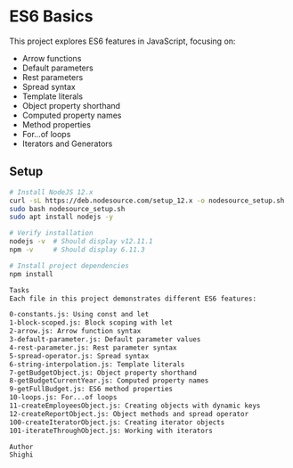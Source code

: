 # ES6 Basics

This project explores ES6 features in JavaScript, focusing on:

- Arrow functions
- Default parameters
- Rest parameters
- Spread syntax
- Template literals
- Object property shorthand
- Computed property names
- Method properties
- For...of loops
- Iterators and Generators

## Setup

```bash
# Install NodeJS 12.x
curl -sL https://deb.nodesource.com/setup_12.x -o nodesource_setup.sh
sudo bash nodesource_setup.sh
sudo apt install nodejs -y

# Verify installation
nodejs -v  # Should display v12.11.1
npm -v     # Should display 6.11.3

# Install project dependencies
npm install

Tasks
Each file in this project demonstrates different ES6 features:

0-constants.js: Using const and let
1-block-scoped.js: Block scoping with let
2-arrow.js: Arrow function syntax
3-default-parameter.js: Default parameter values
4-rest-parameter.js: Rest parameter syntax
5-spread-operator.js: Spread syntax
6-string-interpolation.js: Template literals
7-getBudgetObject.js: Object property shorthand
8-getBudgetCurrentYear.js: Computed property names
9-getFullBudget.js: ES6 method properties
10-loops.js: For...of loops
11-createEmployeesObject.js: Creating objects with dynamic keys
12-createReportObject.js: Object methods and spread operator
100-createIteratorObject.js: Creating iterator objects
101-iterateThroughObject.js: Working with iterators

Author
Shighi
